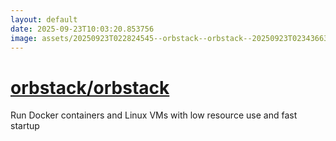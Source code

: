 ```yaml
---
layout: default
date: 2025-09-23T10:03:20.853756
image: assets/20250923T022824545--orbstack--orbstack--20250923T023436636--cropped.png
---
```


# [orbstack/orbstack](https://github.com/orbstack/orbstack)

Run Docker containers and Linux VMs with low resource use and fast startup
